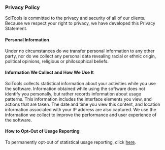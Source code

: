 ### Privacy Policy

SciTools is committed to the privacy and security of all of our clients. Because we respect your right to privacy, we have developed this Privacy Statement.

#### Personal Information

Under no circumstances do we transfer personal information to any other party, nor do we collect any personal data revealing racial or ethnic origin, political opinions, religious or philosophical beliefs.

#### Information We Collect and How We Use It

SciTools collects statistical information about your activities while you use the software. Information obtained while using the software does not identify you personally, but rather records information about usage patterns. This information includes the interface elements you view, and actions that are taken. The date and time you view this content, and location information associated with your IP address are also captured. We use the information we collect to improve the performance and user experience of the software.

#### How to Opt-Out of Usage Reporting

To permanently opt-out of statistical usage reporting, click [here](opt-out).

